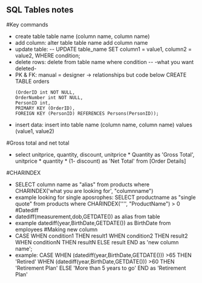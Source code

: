 ## SQL Tables notes
#Key commands
- create table table name (column name, column name)
- add column: alter table table name add column name
- update table:
-- UPDATE table_name
   SET column1 = value1, column2 = value2,
   WHERE condition;
-  delete rows: delete from table name where condition        --  -what you want deleted-
-   PK & FK: manual = designer -> relationships but code below
    CREATE TABLE orders
    ```
    (OrderID int NOT NULL,
    OrderNumber int NOT NULL,
    PersonID int,
    PRIMARY KEY (OrderID),
    FOREIGN KEY (PersonID) REFERENCES Persons(PersonID));
    ```
- insert data: insert into table name (column name,       column name) values (value1, value2)

#Gross total and net total
- select unitprice, quantity, discount,
  unitprice * Quantity as 'Gross Total',
  unitprice * quantity * (1- discount) as 'Net Total'
  from [Order Details]

#CHARINDEX
- SELECT column name as "alias" from products where CHARINDEX('what you are looking for', "columnname")
- example looking for single aposrophes:
  SELECT productname as "single quote" from products where CHARINDEX('''', "ProductName") > 0
#Datediff
- datediff(measurement,dob,GETDATE()) as alias from table
- example datediff(year,BirthDate,GETDATE()) as BirthDate from employees
#Making new column
- CASE
    WHEN condition1 THEN result1
    WHEN condition2 THEN result2
    WHEN conditionN THEN resultN
    ELSE result
END as 'new column name';
- example:
CASE
    WHEN (datediff(year,BirthDate,GETDATE())) >65 THEN 'Retired'
    WHEN (datediff(year,BirthDate,GETDATE())) >60 THEN 'Retirement Plan'
    ELSE 'More than 5 years to go'
END as 'Retirement Plan'
